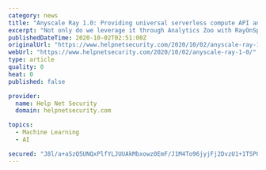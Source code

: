 ```yaml
---
category: news
title: "Anyscale Ray 1.0: Providing universal serverless compute API and expanded ecosystem of libraries"
excerpt: "Not only do we leverage it through Analytics Zoo with RayOnSpark, we leverage Ray for hyperparameter search, model selection, and AutoML. Ray and its libraries have proven invaluable in meeting ..."
publishedDateTime: 2020-10-02T02:51:00Z
originalUrl: "https://www.helpnetsecurity.com/2020/10/02/anyscale-ray-1-0/"
webUrl: "https://www.helpnetsecurity.com/2020/10/02/anyscale-ray-1-0/"
type: article
quality: 0
heat: 0
published: false

provider:
  name: Help Net Security
  domain: helpnetsecurity.com

topics:
  - Machine Learning
  - AI

secured: "J8l/a+aSzQ5UNQxPlfYLJUUAkMbxowz0EmF/J1M4To96jyjFj2DvzU1+1TSPOqS0k2HSKnpkeU5LWeNWEYHVSVFQG9sn4901i+o96QCmQ8Q37TyT++Bv+MtbqHZYU3NB873jnkuLudwDuoT4VmifpPu4cM+wh87b6/8yoWB7WtKz/TqGJgz/V5ZrlcgCye2BCWqnOioa4vTQWoIRdNQLEXRzSIpJKlGUKim+5mx+XVOF41RzQ3UyJVvcUMxA/wYxmwamymfbkpQWr6/jPvfVM9Jhi49lZemXYCb/tESd6fXFKLVh/418iJ8gsoXA3C1Kte6jCOIKP0zDbcX2XYQQr/Uvpg42GS69OYnb19wUWmk=;h+vJJ9eNtL/LPtpOoTLnnw=="
---
```


